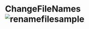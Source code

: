 # ChangeFileNames![renamefilesample](https://user-images.githubusercontent.com/69615481/182497762-497dcfc3-6289-4b04-a7f0-7a2fbe227a9c.png)
